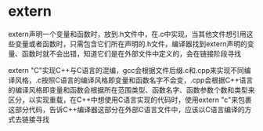 # extern

extern声明一个变量和函数时，放到.h文件中，在.c中实现，当其他文件想引用这些变量或者函数时，只需包含它们所在声明的.h文件，编译器找到extern声明的变量、函数时就不会出错，知道它们是在外部文件中定义的，会在链接阶段寻找

extern "C"实现C++与C语言的混编，gcc会根据文件后缀.c和.cpp来实现不同编译风格，.c按照C语言的编译风格即变量和函数名字不会变，.cpp会根据C++语言的编译风格即变量和函数会根据所在范围类型、函数名字、函数参数个数和类型来区分，以实现重载，在C++中想使用C语言实现的代码时，使用extern "c"来包裹这部分代码，告诉C++编译器这部分在外部C语言文件中，应该以C语言编译的方式去链接寻找